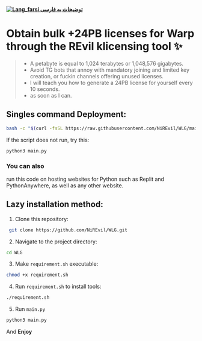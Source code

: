 [**![Lang_farsi](https://user-images.githubusercontent.com/125398461/234186932-52f1fa82-52c6-417f-8b37-08fe9250a55f.png) توضیحات به فارسی**](README-FA.md)

# Obtain bulk +24PB licenses for Warp through the REvil klicensing tool ✨
> * A petabyte is equal to 1,024 terabytes or 1,048,576 gigabytes.
> * Avoid TG bots that annoy with mandatory joining and limited key creation, or fuckin channels offering unused licenses.
> * I will teach you how to generate a 24PB license for yourself every 10 seconds.
> * as soon as I can.

## Singles command Deployment:

```bash
bash -c "$(curl -fsSL https://raw.githubusercontent.com/NiREvil/WLG/main/install.sh)"
```

If the script does not run, try this:

```
python3 main.py
```

 
### You can also
run this code on hosting websites for Python such as Replit and PythonAnywhere, as well as any other website.

## Lazy installation method:

1. Clone this repository:
```bash
 git clone https://github.com/NiREvil/WLG.git
```
2. Navigate to the project directory:

 ```bash
 cd WLG
 ```
3. Make `requirement.sh` executable:
 ```bash
 chmod +x requirement.sh
 ```

4. Run `requirement.sh` to install tools:
 ```bash
 ./requirement.sh
 ```
5. Run `main.py`
```bash
python3 main.py
```

And **Enjoy**
